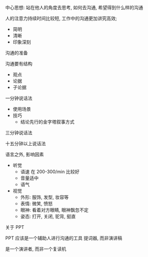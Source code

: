 中心思想: 站在他人的角度去思考, 如何去沟通, 希望得到什么样的沟通

人的注意力持续时间比较短, 工作中的沟通更加讲究高效;

- 简明
- 清晰
- 印象深刻

沟通的准备

沟通要有结构

- 观点
- 论据
- 子论据

一分钟说话法

- 使用场景
- 技巧
  - 结论先行的金字塔叙事方式

三分钟说话法

十五分钟以上说话法

语言之外, 影响因素

- 听觉
  - 语速 在 200-300/min 比较好
  - 音量适中
  - 语气
- 视觉
  - 外形: 服饰, 发型, 妆容等
  - 表情: 微笑, 愤怒
  - 眼神: 看着对方眼睛, 眼神飘忽不定
  - 姿态: 打开, 关闭, 驼背, 挺直

关于 PPT

PPT 应该是一个辅助人进行沟通的工具
提词器, 而非演讲稿 

是一个演讲者, 而非一个复读机
